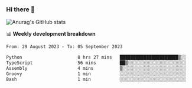 ### Hi there 👋
![Anurag's GitHub stats](https://github-readme-stats.vercel.app/api?username=jami1024&show_icons=true&theme=radical)

📊 **Weekly development breakdown**
<!--START_SECTION:waka-->

```txt
From: 29 August 2023 - To: 05 September 2023

Python                     8 hrs 27 mins   ██████████████████████▒░░   88.72 %
TypeScript                 56 mins         ██▒░░░░░░░░░░░░░░░░░░░░░░   09.79 %
Assembly                   4 mins          ▒░░░░░░░░░░░░░░░░░░░░░░░░   00.75 %
Groovy                     1 min           ░░░░░░░░░░░░░░░░░░░░░░░░░   00.27 %
Bash                       1 min           ░░░░░░░░░░░░░░░░░░░░░░░░░   00.19 %
```

<!--END_SECTION:waka-->
<!--
**jami1024/jami1024** is a ✨ _special_ ✨ repository because its `README.md` (this file) appears on your GitHub profile.

Here are some ideas to get you started:

- 🔭 I’m currently working on ...
- 🌱 I’m currently learning ...
- 👯 I’m looking to collaborate on ...
- 🤔 I’m looking for help with ...
- 💬 Ask me about ...
- 📫 How to reach me: ...
- 😄 Pronouns: ...
- ⚡ Fun fact: ...
-->
